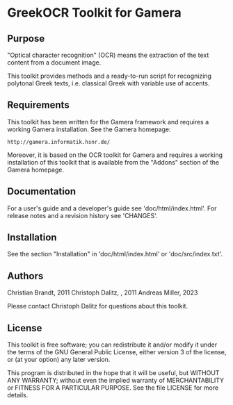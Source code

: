 GreekOCR Toolkit for Gamera
===========================

Purpose
-------

"Optical character recognition" (OCR) means the extraction of the
text content from a document image.

This toolkit provides methods and a ready-to-run script for recognizing
polytonal Greek texts, i.e. classical Greek with variable use of accents.


Requirements
------------

This toolkit has been written for the Gamera framework and requires
a working Gamera installation. See the Gamera homepage:

	http://gamera.informatik.hsnr.de/

Moreover, it is based on the OCR toolkit for Gamera and requires a
working installation of this toolkit that is available from the
"Addons" section of the Gamera homepage.


Documentation
-------------

For a user's guide and a developer's guide see 'doc/html/index.html'.
For release notes and a revision history see 'CHANGES'.


Installation
------------

See the section "Installation" in 'doc/html/index.html' or 
'doc/src/index.txt'.


Authors
-------

Christian Brandt, 2011
Christoph Dalitz, <christoph dot dalitz at hsnr dot de>, 2011
Andreas Miller, 2023

Please contact Christoph Dalitz for questions about this toolkit.


License
-------

This toolkit is free software; you can redistribute it and/or modify
it under the terms of the GNU General Public License, either version 3
of the license, or (at your option) any later version.

This program is distributed in the hope that it will be useful,
but WITHOUT ANY WARRANTY; without even the implied warranty of
MERCHANTABILITY or FITNESS FOR A PARTICULAR PURPOSE.  See the
file LICENSE for more details.
